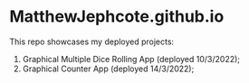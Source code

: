 # MatthewJephcote.github.io

This repo showcases my deployed projects:

1. Graphical Multiple Dice Rolling App (deployed 10/3/2022);
2. Graphical Counter App (deployed 14/3/2022);
